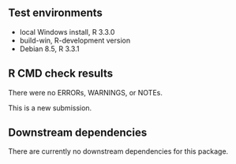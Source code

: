 ## Test environments
* local Windows install, R 3.3.0
* build-win, R-development version
* Debian 8.5, R 3.3.1

## R CMD check results
There were no ERRORs, WARNINGS, or NOTEs.

This is a new submission.

## Downstream dependencies
There are currently no downstream dependencies for this package.